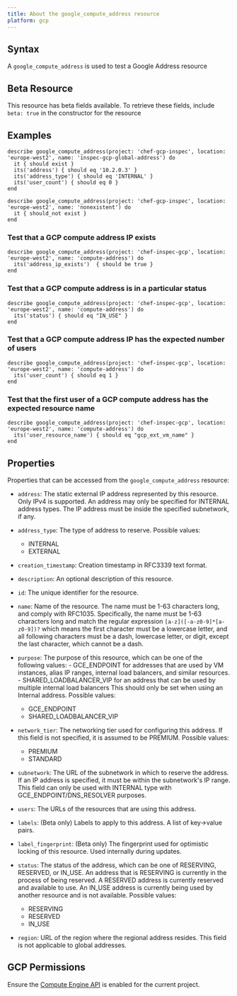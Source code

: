 ```yaml
---
title: About the google_compute_address resource
platform: gcp
---
```


## Syntax
A `google_compute_address` is used to test a Google Address resource


## Beta Resource
This resource has beta fields available. To retrieve these fields, include `beta: true` in the constructor for the resource

## Examples
```
describe google_compute_address(project: 'chef-gcp-inspec', location: 'europe-west2', name: 'inspec-gcp-global-address') do
  it { should exist }
  its('address') { should eq '10.2.0.3' }
  its('address_type') { should eq 'INTERNAL' }
  its('user_count') { should eq 0 }
end

describe google_compute_address(project: 'chef-gcp-inspec', location: 'europe-west2', name: 'nonexistent') do
  it { should_not exist }
end
```

### Test that a GCP compute address IP exists

    describe google_compute_address(project: 'chef-inspec-gcp', location: 'europe-west2', name: 'compute-address') do
      its('address_ip_exists')  { should be true }
    end

### Test that a GCP compute address is in a particular status

    describe google_compute_address(project: 'chef-inspec-gcp', location: 'europe-west2', name: 'compute-address') do
      its('status') { should eq "IN_USE" }
    end

### Test that a GCP compute address IP has the expected number of users

    describe google_compute_address(project: 'chef-inspec-gcp', location: 'europe-west2', name: 'compute-address') do
      its('user_count') { should eq 1 }
    end

### Test that the first user of a GCP compute address has the expected resource name

    describe google_compute_address(project: 'chef-inspec-gcp', location: 'europe-west2', name: 'compute-address') do
      its('user_resource_name') { should eq "gcp_ext_vm_name" }
    end


## Properties
Properties that can be accessed from the `google_compute_address` resource:


  * `address`: The static external IP address represented by this resource. Only IPv4 is supported. An address may only be specified for INTERNAL address types. The IP address must be inside the specified subnetwork, if any.

  * `address_type`: The type of address to reserve.
  Possible values:
    * INTERNAL
    * EXTERNAL

  * `creation_timestamp`: Creation timestamp in RFC3339 text format.

  * `description`: An optional description of this resource.

  * `id`: The unique identifier for the resource.

  * `name`: Name of the resource. The name must be 1-63 characters long, and comply with RFC1035. Specifically, the name must be 1-63 characters long and match the regular expression `[a-z]([-a-z0-9]*[a-z0-9])?` which means the first character must be a lowercase letter, and all following characters must be a dash, lowercase letter, or digit, except the last character, which cannot be a dash.

  * `purpose`: The purpose of this resource, which can be one of the following values: - GCE_ENDPOINT for addresses that are used by VM instances, alias IP ranges, internal load balancers, and similar resources. - SHARED_LOADBALANCER_VIP for an address that can be used by multiple internal load balancers This should only be set when using an Internal address.
  Possible values:
    * GCE_ENDPOINT
    * SHARED_LOADBALANCER_VIP

  * `network_tier`: The networking tier used for configuring this address. If this field is not specified, it is assumed to be PREMIUM.
  Possible values:
    * PREMIUM
    * STANDARD

  * `subnetwork`: The URL of the subnetwork in which to reserve the address. If an IP address is specified, it must be within the subnetwork's IP range. This field can only be used with INTERNAL type with GCE_ENDPOINT/DNS_RESOLVER purposes.

  * `users`: The URLs of the resources that are using this address.

  * `labels`: (Beta only) Labels to apply to this address.  A list of key->value pairs.

  * `label_fingerprint`: (Beta only) The fingerprint used for optimistic locking of this resource.  Used internally during updates.

  * `status`: The status of the address, which can be one of RESERVING, RESERVED, or IN_USE. An address that is RESERVING is currently in the process of being reserved. A RESERVED address is currently reserved and available to use. An IN_USE address is currently being used by another resource and is not available.
  Possible values:
    * RESERVING
    * RESERVED
    * IN_USE

  * `region`: URL of the region where the regional address resides. This field is not applicable to global addresses.


## GCP Permissions

Ensure the [Compute Engine API](https://console.cloud.google.com/apis/library/compute.googleapis.com/) is enabled for the current project.
